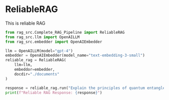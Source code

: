 # ReliableRAG

This is reliable RAG
```python title="Reliable RAG" linenums="1"
from rag_src.Complete_RAG_Pipeline import ReliableRAG
from rag_src.llm import OpenAILLM
from rag_src.embedder import OpenAIEmbedder

llm = OpenAILLM(model="gpt-4")
embedder = OpenAIEmbedder(model_name="text-embedding-3-small")
reliable_rag = ReliableRAG(
    llm=llm,
    embeddor=embedder,
    docdir="./documents"
)

response = reliable_rag.run("Explain the principles of quantum entanglement")
print(f"Reliable RAG Response: {response}")
```
